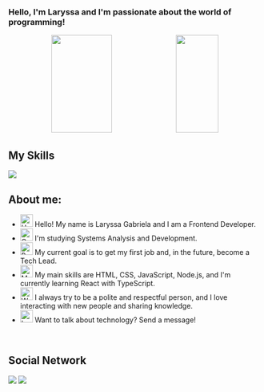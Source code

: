 ### <p>Hello, I'm Laryssa and I'm passionate about the world of programming! </p>


<div align="center">  

  <img width="49%" height="195px" src="https://github-readme-stats.vercel.app/api?username=LaryssaGabi&show_icons=true&count_private=true&title_color=80F7D4&icon_color=9d00ff&text_color=c9d1d9&bg_color=0d1117&border_color=fff0" /> 
  
  <img width="41%" height="195px" src="https://github-readme-stats.vercel.app/api/top-langs/?username=LaryssaGabi&layout=compact&title_color=80F7D4&text_color=fff&bg_color=0d1117&border_color=fff0" />
  
</div>


## My Skills

<img src="https://skillicons.dev/icons?i=html,css,js,ts,java,react,nodejs,styledcomponents,mysql,figma,vscode,github&theme=dark" />


## About me:

- <img src="https://raw.githubusercontent.com/Tarikul-Islam-Anik/Animated-Fluent-Emojis/master/Emojis/Hand%20gestures/Hand%20with%20Fingers%20Splayed%20Light%20Skin%20Tone.png" alt="Hand with Fingers Splayed Light Skin Tone" width="25" height="25" /> Hello! My name is Laryssa Gabriela and I am a Frontend Developer. <br />
- <img src="https://raw.githubusercontent.com/Tarikul-Islam-Anik/Telegram-Animated-Emojis/main/Objects/Graduation%20Cap.webp" alt="Graduation Cap" width="25"  height="25" /> I'm studying Systems Analysis and Development. <br/>
- <img src="https://raw.githubusercontent.com/Tarikul-Islam-Anik/Animated-Fluent-Emojis/master/Emojis/Hand%20gestures/Brain.png" alt="Brain" width="25" height="25" /> My current goal is to get my first job and, in the future, become a Tech Lead.<br />
- <img src="https://raw.githubusercontent.com/Tarikul-Islam-Anik/Animated-Fluent-Emojis/master/Emojis/People%20with%20professions/Man%20Technologist%20Light%20Skin%20Tone.png" alt="Man Technologist Light Skin Tone" width="25" height="25" /> My main skills are HTML, CSS, JavaScript, Node.js, and I'm currently learning React with TypeScript.<br />
- <img src="https://raw.githubusercontent.com/Tarikul-Islam-Anik/Animated-Fluent-Emojis/master/Emojis/People%20with%20professions/Woman%20Medium%20Skin%20Tone.png" alt="Woman Medium Skin Tone" width="25" height="25" /> I always try to be a polite and respectful person, and I love interacting with new people and sharing knowledge.<br />
- <img src="https://raw.githubusercontent.com/Tarikul-Islam-Anik/Animated-Fluent-Emojis/master/Emojis/Smilies/Left%20Speech%20Bubble.png" alt="Left Speech Bubble" width="25" height="25" /> Want to talk about technology? Send a message!


<br />

  
## Social Network
 
<div> 
  <a href = "mailto:lary.gabriela85@gmail.com"><img src="https://img.shields.io/badge/-Gmail-%23333?style=for-the-badge&logo=gmail&logoColor=white" target="_blank"></a>
  <a href="https://www.linkedin.com/in/laryssa-gabriela-alves-073366202/" target="_blank"><img src="https://img.shields.io/badge/-LinkedIn-%230077B5?style=for-the-badge&logo=linkedin&logoColor=white" target="_blank"></a> 
</div>

